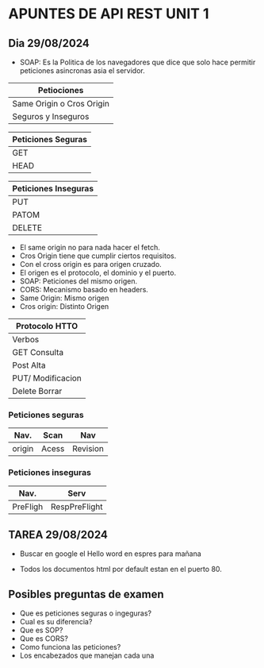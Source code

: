 # APUNTES DE API REST UNIT 1

## Dia 29/08/2024

- SOAP: Es la Politica de los navegadores que dice que solo hace permitir peticiones asincronas asia el servidor.  

|Petiociones|
|-----------|
|Same Origin o Cros Origin|
|Seguros y Inseguros|

|Peticiones Seguras|
|---|
|GET|
|HEAD|

|Peticiones Inseguras|
|---|
|PUT|
|PATOM|
|DELETE|

- El same origin no para nada hacer el fetch.
- Cros Origin tiene que cumplir ciertos requisitos.
- Con el cross origin es para origen cruzado.
- El origen es el protocolo, el dominio y el puerto.
- SOAP: Peticiones del mismo origen.
- CORS: Mecanismo basado en headers.
- Same Origin: Mismo origen
- Cros origin: Distinto Origen

|Protocolo HTTO|
|--------------|
|Verbos|
|GET Consulta|
|Post Alta|
|PUT/ Modificacion|
|Delete Borrar|

### Peticiones seguras
|Nav.|Scan|Nav|
|---|---|---|
|origin|Acess|Revision|

### Peticiones inseguras
|Nav.|Serv|
|---|---|
|PreFligh|RespPreFlight|
## TAREA 29/08/2024
- Buscar en google el Hello word en espres para mañana

- Todos los documentos html por default estan en el puerto 80.




## Posibles preguntas de examen
- Que es peticiones seguras o ingeguras?
- Cual es su diferencia?
- Que es SOP?
- Que es CORS?
- Como funciona las peticiones?
- Los encabezados que manejan cada una